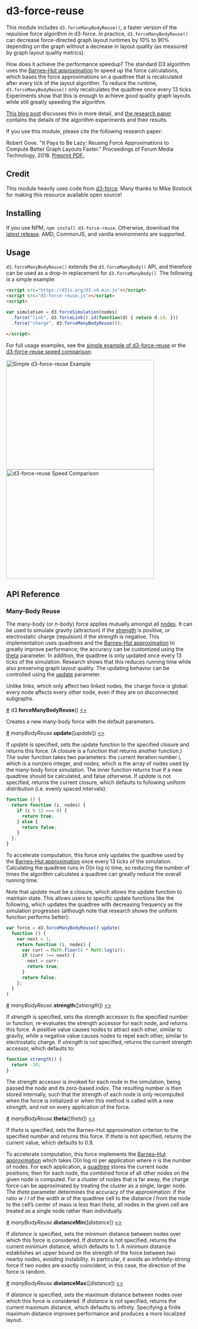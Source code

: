 # d3-force-reuse

This module includes `d3.forceManyBodyReuse()`, a faster version of the repulsive force algorithm in d3-force. In practice, `d3.forceManyBodyReuse()` can decrease force-directed graph layout runtimes by 10% to 90% depending on the graph without a decrease in layout quality (as measured by graph layout quality metrics).

How does it achieve the performance speedup? The standard D3 algorithm uses the [Barnes–Hut approximation](https://en.wikipedia.org/wiki/Barnes–Hut_simulation) to speed up the force calculations, which bases the force approximations on a quadtree that is recalculated after every tick of the layout algorithm. To reduce the runtime, `d3.forceManyBodyReuse()` only recalculates the quadtree once every 13 ticks. Experiments show that this is enough to achieve good quality graph layouts while still greatly speeding the algorithm.

[This blog post](https://www.twosixlabs.com/faster-force-directed-graph-layouts-by-reusing-force-approximations/) discusses this in more detail, and [the research paper](https://osf.io/wgzn5/) contains the details of the algorithm experiments and their results.

If you use this module, please cite the following research paper:

Robert Gove. "It Pays to Be Lazy: Reusing Force Approximations to Compute Better Graph Layouts Faster." Proceedings of Forum Media Technology, 2018. [Preprint PDF.](https://osf.io/wgzn5/)

## Credit

This module heavily uses code from [d3-force](https://github.com/d3/d3-force). Many thanks to Mike Bostock for making this resource available open source!

## Installing

If you use NPM, `npm install d3-force-reuse`. Otherwise, download the [latest release](https://github.com/twosixlabs/d3-force-reuse/releases/latest). AMD, CommonJS, and vanilla environments are supported.

## Usage

`d3.forceManyBodyReuse()` extends the `d3.forceManyBody()` API, and therefore can be used as a drop-in replacement for `d3.forceManyBody()`. The following is a simple example:

```html
<script src="https://d3js.org/d3.v4.min.js"></script>
<script src="d3-force-reuse.js"></script>
<script>

var simulation = d3.forceSimulation(nodes)
  .force("link", d3.forceLink().id(function(d) { return d.id; }))
  .force("charge", d3.forceManyBodyReuse());

</script>
```

For full usage examples, see the [simple example of d3-force-reuse](https://bl.ocks.org/rpgove/98820c49a3d7fd0d4d628402536aa60b) or the [d3-force-reuse speed comparison](https://bl.ocks.org/rpgove/ecee35052e3e81126dcefff134c06dae):

[<img alt="Simple d3-force-reuse Example" src="https://raw.githubusercontent.com/twosixlabs/d3-force-reuse/master/img/d3-force-reuse-example.png" width="400" height="295">](http://bl.ocks.org/rpgove/98820c49a3d7fd0d4d628402536aa60b)[<img alt="d3-force-reuse Speed Comparison" src="https://raw.githubusercontent.com/twosixlabs/d3-force-reuse/master/img/d3-force-reuse-comparison.png" width="400" height="295">](http://bl.ocks.org/rpgove/ecee35052e3e81126dcefff134c06dae)

## API Reference

### Many-Body Reuse

The many-body (or *n*-body) force applies mutually amongst all [nodes](#simulation_nodes). It can be used to simulate gravity (attraction) if the [strength](#manyBodyReuse_strength) is positive, or electrostatic charge (repulsion) if the strength is negative. This implementation uses quadtrees and the [Barnes–Hut approximation](https://en.wikipedia.org/wiki/Barnes–Hut_simulation) to greatly improve performance; the accuracy can be customized using the [theta](#manyBodyReuse_theta) parameter. In addition, the quadtree is only updated once every 13 ticks of the simulation. Research shows that this reduces running time while also preserving graph layout quality. The updating behavior can be controlled using the [update](#manyBody_update) parameter.

Unlike links, which only affect two linked nodes, the charge force is global: every node affects every other node, even if they are on disconnected subgraphs.

<a name="forceManyBodyReuse" href="#forceManyBodyReuse">#</a> d3.<b>forceManyBodyReuse</b>() [<>](https://github.com/twosixlabs/d3-force-reuse/blob/master/src/manyBodyReuse.js "Source")

Creates a new many-body force with the default parameters.

<a name="manyBodyReuse_update" href="#manyBodyReuse_update">#</a> <i>manyBodyReuse</i>.<b>update</b>([<i>update</i>]) [<>](https://github.com/twosixlabs/d3-force-reuse/blob/master/src/manyBodyReuse.js#L152 "Source")

If *update* is specified, sets the update function to the specified closure and returns this force. (A closure is a function that returns another function.) The outer function takes two parameters: the current iteration number *i*, which is a nonzero integer, and *nodes*, which is the array of nodes used by the many-body force simulation. The inner function returns true if a new quadtree should be calculated, and false otherwise. If *update* is not specified, returns the current closure, which defaults to following uniform distribution (i.e. evenly spaced intervals):

```js
function () {
  return function (i, nodes) {
    if (i % 13 === 0) {
      return true;
    } else {
      return false;
    }
  };
}
```

To accelerate computation, this force only updates the quadtree used by the [Barnes–Hut approximation](http://en.wikipedia.org/wiki/Barnes–Hut_simulation) once every 13 ticks of the simulation. Calculating the quadtree runs in O(n log n) time, so reducing the number of times the algorithm calculates a quadtree can greatly reduce the overall running time.

Note that *update* must be a closure, which allows the update function to maintain state. This allows users to specific update functions like the following, which updates the quadtree with decreasing frequency as the simulation progresses (although note that research shows the uniform function performs better):

```js
var force = d3.forceManyBodyReuse().update(
  function () {
    var next = 1;
    return function (i, nodes) {
      var curr = Math.floor(4 * Math.log(i));
      if (curr !== next) {
        next = curr;
        return true;
      }
      return false;
    };
  }
)
```

<a name="manyBodyReuse_strength" href="#manyBodyReuse_strength">#</a> <i>manyBodyReuse</i>.<b>strength</b>([<i>strength</i>]) [<>](https://github.com/twosixlabs/d3-force-reuse/blob/master/src/manyBodyReuse.js#L136 "Source")

If *strength* is specified, sets the strength accessor to the specified number or function, re-evaluates the strength accessor for each node, and returns this force. A positive value causes nodes to attract each other, similar to gravity, while a negative value causes nodes to repel each other, similar to electrostatic charge. If *strength* is not specified, returns the current strength accessor, which defaults to:

```js
function strength() {
  return -30;
}
```

The strength accessor is invoked for each node in the simulation, being passed the *node* and its zero-based *index*. The resulting number is then stored internally, such that the strength of each node is only recomputed when the force is initialized or when this method is called with a new *strength*, and not on every application of the force.

<a name="manyBodyReuse_theta" href="#manyBodyReuse_theta">#</a> <i>manyBodyReuse</i>.<b>theta</b>([<i>theta</i>]) [<>](https://github.com/twosixlabs/d3-force-reuse/blob/master/src/manyBodyReuse.js#L148 "Source")

If *theta* is specified, sets the Barnes–Hut approximation criterion to the specified number and returns this force. If *theta* is not specified, returns the current value, which defaults to 0.9.

To accelerate computation, this force implements the [Barnes–Hut approximation](http://en.wikipedia.org/wiki/Barnes–Hut_simulation) which takes O(*n* log *n*) per application where *n* is the number of nodes. For each application, a [quadtree](https://github.com/d3/d3-quadtree) stores the current node positions; then for each node, the combined force of all other nodes on the given node is computed. For a cluster of nodes that is far away, the charge force can be approximated by treating the cluster as a single, larger node. The *theta* parameter determines the accuracy of the approximation: if the ratio *w* / *l* of the width *w* of the quadtree cell to the distance *l* from the node to the cell’s center of mass is less than *theta*, all nodes in the given cell are treated as a single node rather than individually.

<a name="manyBodyReuse_distanceMin" href="#manyBodyReuse_distanceMin">#</a> <i>manyBodyReuse</i>.<b>distanceMin</b>([<i>distance</i>]) [<>](https://github.com/twosixlabs/d3-force-reuse/blob/master/src/manyBodyReuse.js#L140 "Source")

If *distance* is specified, sets the minimum distance between nodes over which this force is considered. If *distance* is not specified, returns the current minimum distance, which defaults to 1. A minimum distance establishes an upper bound on the strength of the force between two nearby nodes, avoiding instability. In particular, it avoids an infinitely-strong force if two nodes are exactly coincident; in this case, the direction of the force is random.

<a name="manyBodyReuse_distanceMax" href="#manyBodyReuse_distanceMax">#</a> <i>manyBodyReuse</i>.<b>distanceMax</b>([<i>distance</i>]) [<>](https://github.com/twosixlabs/d3-force-reuse/blob/master/src/manyBodyReuse.js#L144 "Source")

If *distance* is specified, sets the maximum distance between nodes over which this force is considered. If *distance* is not specified, returns the current maximum distance, which defaults to infinity. Specifying a finite maximum distance improves performance and produces a more localized layout.
